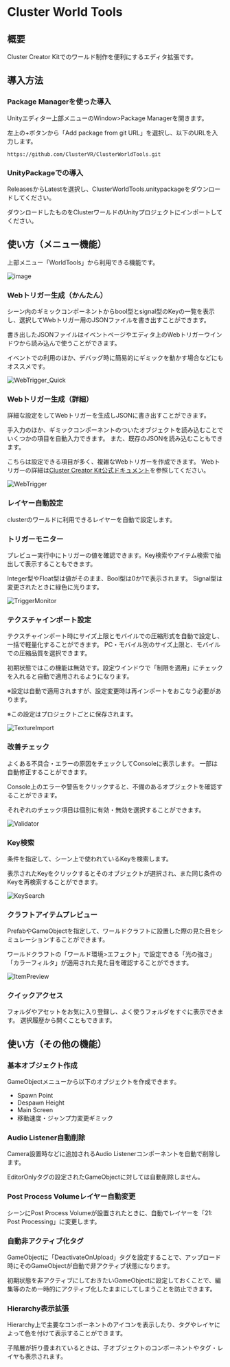 # Cluster World Tools
## 概要
Cluster Creator Kitでのワールド制作を便利にするエディタ拡張です。

## 導入方法
### Package Managerを使った導入
Unityエディター上部メニューのWindow>Package Managerを開きます。

左上の+ボタンから「Add package from git URL」を選択し、以下のURLを入力します。
```
https://github.com/ClusterVR/ClusterWorldTools.git
```

### UnityPackageでの導入
ReleasesからLatestを選択し、ClusterWorldTools.unitypackageをダウンロードしてください。

ダウンロードしたものをClusterワールドのUnityプロジェクトにインポートしてください。

## 使い方（メニュー機能）
上部メニュー「WorldTools」から利用できる機能です。

![image](Images/Menu.png)

### Webトリガー生成（かんたん）
シーン内のギミックコンポーネントからbool型とsignal型のKeyの一覧を表示し、選択してWebトリガー用のJSONファイルを書き出すことができます。

書き出したJSONファイルはイベントページやエディタ上のWebトリガーウインドウから読み込んで使うことができます。

イベントでの利用のほか、デバッグ時に簡易的にギミックを動かす場合などにもオススメです。

![WebTrigger_Quick](Images/WebTriggerGeneratorQuick.png)

### Webトリガー生成（詳細）
詳細な設定をしてWebトリガーを生成しJSONに書き出すことができます。

手入力のほか、ギミックコンポーネントのついたオブジェクトを読み込むことでいくつかの項目を自動入力できます。
また、既存のJSONを読み込むこともできます。

こちらは設定できる項目が多く、複雑なWebトリガーを作成できます。
Webトリガーの詳細は[Cluster Creator Kit公式ドキュメント](https://docs.cluster.mu/creatorkit/event/web-trigger/)を参照してください。

![WebTrigger](Images/WebTriggerGenerator.png)

### レイヤー自動設定
clusterのワールドに利用できるレイヤーを自動で設定します。

### トリガーモニター
プレビュー実行中にトリガーの値を確認できます。Key検索やアイテム検索で抽出して表示することもできます。

Integer型やFloat型は値がそのまま、Bool型は0か1で表示されます。
Signal型は変更されたときに緑色に光ります。

![TriggerMonitor](Images/StateMonitor.png)

### テクスチャインポート設定
テクスチャインポート時にサイズ上限とモバイルでの圧縮形式を自動で設定し、一括で軽量化することができます。
PC・モバイル別のサイズ上限と、モバイルでの圧縮品質を選択できます。

初期状態ではこの機能は無効です。設定ウインドウで「制限を適用」にチェックを入れると自動で適用されるようになります。

※設定は自動で適用されますが、設定変更時は再インポートをおこなう必要があります。

※この設定はプロジェクトごとに保存されます。

![TextureImport](Images/TextureImporter.png)

### 改善チェック
よくある不具合・エラーの原因をチェックしてConsoleに表示します。 一部は自動修正することができます。

Console上のエラーや警告をクリックすると、不備のあるオブジェクトを確認することができます。

それぞれのチェック項目は個別に有効・無効を選択することができます。

![Validator](Images/Validator.png)

### Key検索
条件を指定して、シーン上で使われているKeyを検索します。

表示されたKeyをクリックするとそのオブジェクトが選択され、また同じ条件のKeyを再検索することができます。

![KeySearch](Images/KeySearch.png)

### クラフトアイテムプレビュー
PrefabやGameObjectを指定して、ワールドクラフトに設置した際の見た目をシミュレーションすることができます。

ワールドクラフトの「ワールド環境>エフェクト」で設定できる「光の強さ」「カラーフィルタ」が適用された見た目を確認することができます。

![ItemPreview](Images/KeySearch.png)

### クイックアクセス
フォルダやアセットをお気に入り登録し、よく使うフォルダをすぐに表示できます。 選択履歴から開くこともできます。

## 使い方（その他の機能）

### 基本オブジェクト作成
GameObjectメニューから以下のオブジェクトを作成できます。
- Spawn Point
- Despawn Height
- Main Screen
- 移動速度・ジャンプ力変更ギミック

### Audio Listener自動削除
Camera設置時などに追加されるAudio Listenerコンポーネントを自動で削除します。

EditorOnlyタグの設定されたGameObjectに対しては自動削除しません。

### Post Process Volumeレイヤー自動変更
シーンにPost Process Volumeが設置されたときに、自動でレイヤーを「21: Post Processing」に変更します。

### 自動非アクティブ化タグ
GameObjectに「DeactivateOnUpload」タグを設定することで、アップロード時にそのGameObjectが自動で非アクティブ状態になります。

初期状態を非アクティブにしておきたいGameObjectに設定しておくことで、編集等のため一時的にアクティブ化したままにしてしまうことを防止できます。

### Hierarchy表示拡張
Hierarchy上で主要なコンポーネントのアイコンを表示したり、タグやレイヤによって色を付けて表示することができます。

子階層が折り畳まれているときは、子オブジェクトのコンポーネントやタグ・レイヤも表示されます。
